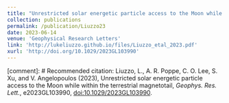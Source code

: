 ```yaml
---
title: "Unrestricted solar energetic particle access to the Moon while within the terrestrial magnetotail"
collection: publications
permalink: /publication/Liuzzo23
date: 2023-06-14
venue: 'Geophysical Research Letters'
link: 'http://lukeliuzzo.github.io/files/Liuzzo_etal_2023.pdf'
xurl: 'http://doi.org/10.1029/2023GL103990'
---
```


[comment]: # Recommended citation: Liuzzo, L., A. R. Poppe, C. O. Lee, S. Xu, and V. Angelopoulos (2023), Unrestricted solar energetic particle access to the Moon while within the terrestrial magnetotail, <i>Geophys. Res. Lett.</i>, e2023GL103990, [doi:10.1029/2023GL103990](https://doi.org/10.1029/2023GL103990).
